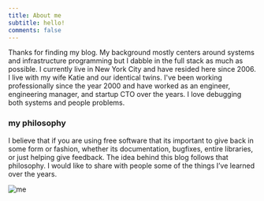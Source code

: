 ```yaml
---
title: About me
subtitle: hello!
comments: false
---
```


Thanks for finding my blog. My background mostly centers around systems and infrastructure programming but I dabble in the full stack as much as possible. I currently live in New York City and have resided here since 2006. I live with my wife Katie and our identical twins. I've been working professionally since the year 2000 and have worked as an engineer, engineering manager, and startup CTO over the years. I love debugging both systems and people problems.

### my philosophy 

I believe that if you are using free software that its important to give back in some form or fashion, whether its documentation, bugfixes, entire libraries, or just helping give feedback. The idea behind this blog follows that philosophy.  I would like to share with people some of the things I’ve learned over the years.

![me](/img/portrait.jpg "Logo Title Text 1")

